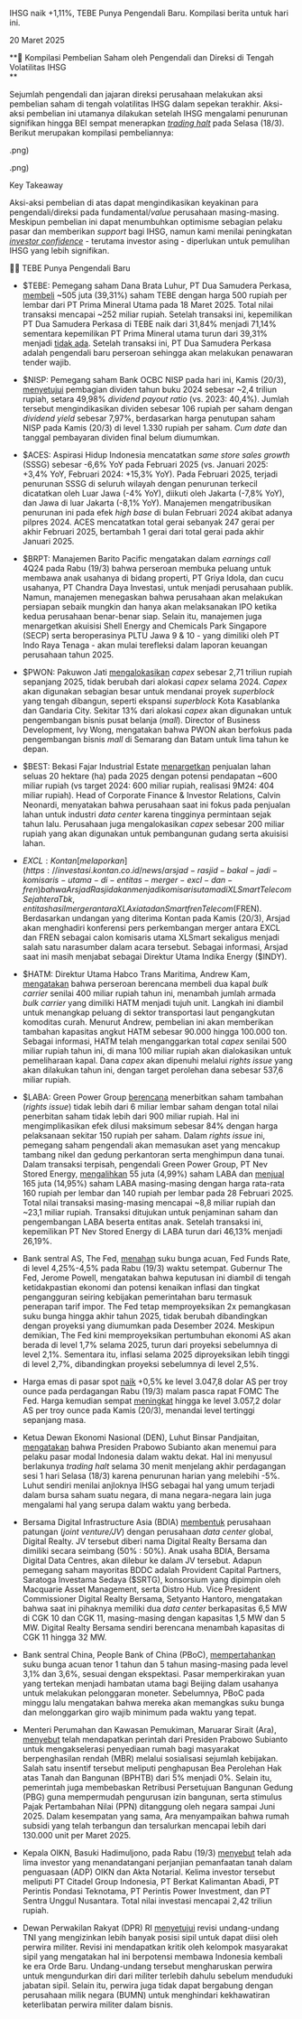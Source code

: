 IHSG naik +1,11%, TEBE Punya Pengendali Baru. Kompilasi berita untuk hari ini.

20 Maret 2025

**👥 Kompilasi Pembelian Saham oleh Pengendali dan Direksi di Tengah Volatilitas IHSG  
**

Sejumlah pengendali dan jajaran direksi perusahaan melakukan aksi pembelian saham di tengah volatilitas IHSG dalam sepekan terakhir. Aksi-aksi pembelian ini utamanya dilakukan setelah IHSG mengalami penurunan signifikan hingga BEI sempat menerapkan _[trading halt](https://snips.stockbit.com/snips-terbaru/-bei-terapkan-trading-halt-pertama-kali-sejak-akhir-2020)_ pada Selasa (18/3). Berikut merupakan kompilasi pembeliannya:

.png)

.png)

Key Takeaway

Aksi-aksi pembelian di atas dapat mengindikasikan keyakinan para pengendali/direksi pada fundamental/_value_ perusahaan masing-masing. Meskipun pembelian ini dapat menumbuhkan optimisme sebagian pelaku pasar dan memberikan _support_ bagi IHSG, namun kami menilai peningkatan _[investor confidence](https://snips.stockbit.com/snips-terbaru/bi-tahan-suku-bunga-sesuai-ekspektasi#:~:text=Eksekusi%20program%20pemerintah%20Indonesia%C2%A0untuk%20mendongkrak%20pertumbuhan%20ekonomi%20dan%20meningkatkan%C2%A0investor%20confidence.)_ - terutama investor asing - diperlukan untuk pemulihan IHSG yang lebih signifikan.

👨‍💼 TEBE Punya Pengendali Baru

- $TEBE: Pemegang saham Dana Brata Luhur, PT Dua Samudera Perkasa, [membeli](https://www.idx.co.id/StaticData/NewsAndAnnouncement/ANNOUNCEMENTSTOCK/From_EREP/202503/7d4fa8f65b_40625bd8bb.pdf) ~505 juta (39,31%) saham TEBE dengan harga 500 rupiah per lembar dari PT Prima Mineral Utama pada 18 Maret 2025. Total nilai transaksi mencapai ~252 miliar rupiah. Setelah transaksi ini, kepemilikan PT Dua Samudera Perkasa di TEBE naik dari 31,84% menjadi 71,14% sementara kepemilikan PT Prima Mineral utama turun dari 39,31% menjadi [tidak ada](https://www.idx.co.id/StaticData/NewsAndAnnouncement/ANNOUNCEMENTSTOCK/From_EREP/202503/1b47c9d03e_e3867efdc6.pdf). Setelah transaksi ini, PT Dua Samudera Perkasa adalah pengendali baru perseroan sehingga akan melakukan penawaran tender wajib.
- $NISP: Pemegang saham Bank OCBC NISP pada hari ini, Kamis (20/3), [menyetujui](https://keuangan.kontan.co.id/news/ocbc-nisp-tebar-dividen-rp243-triliun) pembagian dividen tahun buku 2024 sebesar ~2,4 triliun rupiah, setara 49,98% _dividend payout ratio_ (vs. 2023: 40,4%). Jumlah tersebut mengindikasikan dividen sebesar 106 rupiah per saham dengan _dividend yield_ sebesar 7,97%, berdasarkan harga penutupan saham NISP pada Kamis (20/3) di level 1.330 rupiah per saham. _Cum date_ dan tanggal pembayaran dividen final belum diumumkan.
- $ACES: Aspirasi Hidup Indonesia mencatatkan _same store sales growth_ (SSSG) sebesar -6,6% YoY pada Februari 2025 (vs. Januari 2025: +3,4% YoY, Februari 2024: +15,3% YoY). Pada Februari 2025, terjadi penurunan SSSG di seluruh wilayah dengan penurunan terkecil dicatatkan oleh Luar Jawa (-4% YoY), diikuti oleh Jakarta (-7,8% YoY), dan Jawa di luar Jakarta (-8,1% YoY). Manajemen mengatribusikan penurunan ini pada efek _high base_ di bulan Februari 2024 akibat adanya pilpres 2024. ACES mencatatkan total gerai sebanyak 247 gerai per akhir Februari 2025, bertambah 1 gerai dari total gerai pada akhir Januari 2025.
- $BRPT: Manajemen Barito Pacific mengatakan dalam _earnings call_ 4Q24 pada Rabu (19/3) bahwa perseroan membuka peluang untuk membawa anak usahanya di bidang properti, PT Griya Idola, dan cucu usahanya, PT Chandra Daya Investasi, untuk menjadi perusahaan publik. Namun, manajemen menegaskan bahwa perusahaan akan melakukan persiapan sebaik mungkin dan hanya akan melaksanakan IPO ketika kedua perusahaan benar-benar siap. Selain itu, manajemen juga menargetkan akuisisi Shell Energy and Chemicals Park Singapore (SECP) serta beroperasinya PLTU Jawa 9 & 10 - yang dimiliki oleh PT Indo Raya Tenaga - akan mulai terefleksi dalam laporan keuangan perusahaan tahun 2025.
- $PWON: Pakuwon Jati [mengalokasikan](https://insight.kontan.co.id/news/pwon-menambah-pusat-belanja) _capex_ sebesar 2,71 triliun rupiah sepanjang 2025, tidak berubah dari alokasi _capex_ selama 2024. _Capex_ akan digunakan sebagian besar untuk mendanai proyek _superblock_ yang tengah dibangun, seperti ekspansi _superblock_ Kota Kasablanka dan Gandaria City. Sekitar 13% dari alokasi _capex_ akan digunakan untuk pengembangan bisnis pusat belanja (_mall_). Director of Business Development, Ivy Wong, mengatakan bahwa PWON akan berfokus pada pengembangan bisnis _mall_ di Semarang dan Batam untuk lima tahun ke depan.
- $BEST: Bekasi Fajar Industrial Estate [menargetkan](https://industri.kontan.co.id/news/bekasi-fajar-best-targetkan-penjualan-lahan-20-hektare-pada-2025) penjualan lahan seluas 20 hektare (ha) pada 2025 dengan potensi pendapatan ~600 miliar rupiah (vs target 2024: 600 miliar rupiah, realisasi 9M24: 404 miliar rupiah). Head of Corporate Finance & Investor Relations, Calvin Neonardi, menyatakan bahwa perusahaan saat ini fokus pada penjualan lahan untuk industri _data center_ karena tingginya permintaan sejak tahun lalu. Perusahaan juga mengalokasikan _capex_ sebesar 200 miliar rupiah yang akan digunakan untuk pembangunan gudang serta akuisisi lahan.
- $EXCL: Kontan [melaporkan](https://investasi.kontan.co.id/news/arsjad-rasjid-bakal-jadi-komisaris-utama-di-entitas-merger-excl-dan-fren) bahwa Arsjad Rasjid akan menjadi komisaris utama di XLSmart Telecom Sejahtera Tbk, entitas hasil merger antara XL Axiata dan Smartfren Telecom ($FREN). Berdasarkan undangan yang diterima Kontan pada Kamis (20/3), Arsjad akan menghadiri konferensi pers perkembangan merger antara EXCL dan FREN sebagai calon komisaris utama XLSmart sekaligus menjadi salah satu narasumber dalam acara tersebut. Sebagai informasi, Arsjad saat ini masih menjabat sebagai Direktur Utama Indika Energy ($INDY).
- $HATM: Direktur Utama Habco Trans Maritima, Andrew Kam, [mengatakan](https://investor.id/market/392620/hatm-anggarkan-capex-rp-500-m-mau-rights-issue/2) bahwa perseroan berencana membeli dua kapal _bulk carrier_ senilai 400 miliar rupiah tahun ini, menambah jumlah armada _bulk carrier_ yang dimiliki HATM menjadi tujuh unit. Langkah ini diambil untuk menangkap peluang di sektor transportasi laut pengangkutan komoditas curah. Menurut Andrew, pembelian ini akan memberikan tambahan kapasitas angkut HATM sebesar 90.000 hingga 100.000 ton. Sebagai informasi, HATM telah menganggarkan total _capex_ senilai 500 miliar rupiah tahun ini, di mana 100 miliar rupiah akan dialokasikan untuk pemeliharaan kapal. Dana _capex_ akan dipenuhi melalui _rights issue_ yang akan dilakukan tahun ini, dengan target perolehan dana sebesar 537,6 miliar rupiah.
- $LABA: Green Power Group [berencana](https://www.idx.co.id/StaticData/NewsAndAnnouncement/ANNOUNCEMENTSTOCK/From_EREP/202503/9c4cc76cfd_c8c2ef346e.pdf) menerbitkan saham tambahan (_rights issue_) tidak lebih dari 6 miliar lembar saham dengan total nilai penerbitan saham tidak lebih dari 900 miliar rupiah. Hal ini mengimplikasikan efek dilusi maksimum sebesar 84% dengan harga pelaksanaan sekitar 150 rupiah per saham. Dalam _rights issue_ ini, pemegang saham pengendali akan memasukan aset yang mencakup tambang nikel dan gedung perkantoran serta menghimpun dana tunai. Dalam transaksi terpisah, pengendali Green Power Group, PT Nev Stored Energy, [mengalihkan](https://www.idx.co.id/StaticData/NewsAndAnnouncement/ANNOUNCEMENTSTOCK/From_EREP/202503/2cf7a5165e_76b4011508.pdf) 55 juta (4,99%) saham LABA dan [menjual](https://www.idx.co.id/StaticData/NewsAndAnnouncement/ANNOUNCEMENTSTOCK/From_EREP/202503/97054ee565_2144bf16f8.pdf) 165 juta (14,95%) saham LABA masing-masing dengan harga rata-rata 160 rupiah per lembar dan 140 rupiah per lembar pada 28 Februari 2025. Total nilai transaksi masing-masing mencapai ~8,8 miliar rupiah dan ~23,1 miliar rupiah. Transaksi ditujukan untuk penjaminan saham dan pengembangan LABA beserta entitas anak. Setelah transaksi ini, kepemilikan PT Nev Stored Energy di LABA turun dari 46,13% menjadi 26,19%.

- Bank sentral AS, The Fed, [menahan](https://www.reuters.com/markets/us/with-interest-rates-hold-feds-economic-projections-take-center-stage-2025-03-19/) suku bunga acuan, Fed Funds Rate, di level 4,25%-4,5% pada Rabu (19/3) waktu setempat. Gubernur The Fed, Jerome Powell, mengatakan bahwa keputusan ini diambil di tengah ketidakpastian ekonomi dan potensi kenaikan inflasi dan tingkat pengangguran seiring kebijakan pemerintahan baru termasuk penerapan tarif impor. The Fed tetap memproyeksikan 2x pemangkasan suku bunga hingga akhir tahun 2025, tidak berubah dibandingkan dengan proyeksi yang diumumkan pada Desember 2024. Meskipun demikian, The Fed kini memproyeksikan pertumbuhan ekonomi AS akan berada di level 1,7% selama 2025, turun dari proyeksi sebelumnya di level 2,1%. Sementara itu, inflasi selama 2025 diproyeksikan lebih tinggi di level 2,7%, dibandingkan proyeksi sebelumnya di level 2,5%.
- Harga emas di pasar spot [naik](https://www.reuters.com/markets/commodities/gold-hovers-near-record-high-safe-haven-demand-fed-decision-focus-2025-03-19/) +0,5% ke level 3.047,8 dolar AS per troy ounce pada perdagangan Rabu (19/3) malam pasca rapat FOMC The Fed. Harga kemudian sempat [meningkat](https://www.reuters.com/markets/commodities/gold-climbs-record-high-fed-signals-two-rate-cuts-2025-2025-03-20/) hingga ke level 3.057,2 dolar AS per troy ounce pada Kamis (20/3), menandai level tertinggi sepanjang masa.
- Ketua Dewan Ekonomi Nasional (DEN), Luhut Binsar Pandjaitan, [mengatakan](https://www.bloombergtechnoz.com/detail-news/66286/presiden-prabowo-akan-temui-pelaku-pasar-usai-trading-halt-ihsg) bahwa Presiden Prabowo Subianto akan menemui para pelaku pasar modal Indonesia dalam waktu dekat. Hal ini menyusul berlakunya _trading halt_ selama 30 menit menjelang akhir perdagangan sesi 1 hari Selasa (18/3) karena penurunan harian yang melebihi -5%. Luhut sendiri menilai anjloknya IHSG sebagai hal yang umum terjadi dalam bursa saham suatu negara, di mana negara-negara lain juga mengalami hal yang serupa dalam waktu yang berbeda.
- Bersama Digital Infrastructure Asia (BDIA) [membentuk](https://industri.kontan.co.id/news/grup-saratoga-ekspansi-data-center-bentuk-jv-digital-realty-bersama) perusahaan patungan (_joint venture/JV_) dengan perusahaan _data center_ global, Digital Realty. JV tersebut diberi nama Digital Realty Bersama dan dimiliki secara seimbang (50% : 50%). Anak usaha BDIA, Bersama Digital Data Centres, akan dilebur ke dalam JV tersebut. Adapun pemegang saham mayoritas BDDC adalah Provident Capital Partners, Saratoga Investama Sedaya ($SRTG), konsorsium yang dipimpin oleh Macquarie Asset Management, serta Distro Hub. Vice President Commissioner Digital Realty Bersama, Setyanto Hantoro, mengatakan bahwa saat ini pihaknya memiliki dua _data center_ berkapasitas 6,5 MW di CGK 10 dan CGK 11, masing-masing dengan kapasitas 1,5 MW dan 5 MW. Digital Realty Bersama sendiri berencana menambah kapasitas di CGK 11 hingga 32 MW.
- Bank sentral China, People Bank of China (PBoC), [mempertahankan](https://www.reuters.com/world/china/china-holds-benchmark-lending-rates-steady-expected-2025-03-20/) suku bunga acuan tenor 1 tahun dan 5 tahun masing-masing pada level 3,1% dan 3,6%, sesuai dengan ekspektasi. Pasar memperkirakan yuan yang tertekan menjadi hambatan utama bagi Beijing dalam usahanya untuk melakukan pelonggaran moneter. Sebelumnya, PBoC pada minggu lalu mengatakan bahwa mereka akan memangkas suku bunga dan melonggarkan giro wajib minimum pada waktu yang tepat.
- Menteri Perumahan dan Kawasan Pemukiman, Maruarar Sirait (Ara), [menyebut](https://katadata.co.id/berita/nasional/67db879d43b4c/prabowo-siapkan-stimulus-rumah-mbr-bphtb-dan-pbg-dihapus-bebas-ppn-hingga-juni) telah mendapatkan perintah dari Presiden Prabowo Subianto untuk mengakselerasi penyediaan rumah bagi masyarakat berpenghasilan rendah (MBR) melalui sosialisasi sejumlah kebijakan. Salah satu insentif tersebut meliputi penghapusan Bea Perolehan Hak atas Tanah dan Bangunan (BPHTB) dari 5% menjadi 0%. Selain itu, pemerintah juga membebaskan Retribusi Persetujuan Bangunan Gedung (PBG) guna mempermudah pengurusan izin bangunan, serta stimulus Pajak Pertambahan Nilai (PPN) ditanggung oleh negara sampai Juni 2025. Dalam kesempatan yang sama, Ara menyampaikan bahwa rumah subsidi yang telah terbangun dan tersalurkan mencapai lebih dari 130.000 unit per Maret 2025.
- Kepala OIKN, Basuki Hadimuljono, pada Rabu (19/3) [menyebut](https://epaper.investor.id/files/2025/03/20/551ccc1d8864eb99c1221c19f5665839.html) telah ada lima investor yang menandatangani perjanjian pemanfaatan tanah dalam penguasaan (ADP) OIKN dan Akta Notarial. Kelima investor tersebut meliputi PT Citadel Group Indonesia, PT Berkat Kalimantan Abadi, PT Perintis Pondasi Teknotama, PT Perintis Power Investment, dan PT Sentra Unggul Nusantara. Total nilai investasi mencapai 2,42 triliun rupiah.
- Dewan Perwakilan Rakyat (DPR) RI [menyetujui](https://www.reuters.com/world/asia-pacific/indonesia-parliament-passes-contentious-amendments-military-law-2025-03-20/) revisi undang-undang TNI yang mengizinkan lebih banyak posisi sipil untuk dapat diisi oleh perwira militer. Revisi ini mendapatkan kritik oleh kelompok masyarakat sipil yang mengatakan hal ini berpotensi membawa Indonesia kembali ke era Orde Baru. Undang-undang tersebut mengharuskan perwira untuk mengundurkan diri dari militer terlebih dahulu sebelum menduduki jabatan sipil. Selain itu, perwira juga tidak dapat bergabung dengan perusahaan milik negara (BUMN) untuk menghindari kekhawatiran keterlibatan perwira militer dalam bisnis.
